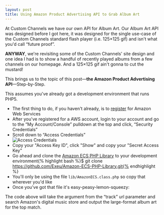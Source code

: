 ```yaml
---
layout: post
title: Using Amazon Product Advertising API to Grab Album Art
---
```


At Custom Channels we have our own API for Album Art. Our Album Art API was designed
before I got here, it was designed for the single use-case of the Custom Channels standard flash player 
(i.e. 125×125 gif) and isn't what you'd call “future proof”. 

**ANYWAY**, we're revisiting some of the Custom Channels' site design and
one idea I had is to show a handful of recently played albums from a few channels
on our homepage. And a 125×125 gif ain't gonna to cut the mustard!

This brings us to the topic of this post—**the Amazon Product Advertising API**—Step-by-Step.

This assumes you've already got a development environment that runs PHP5.

* The first thing to do, if you haven't already, is to [register](http://aws.amazon.com/ "AWS Register") for Amazon Web Services
* After you've registered for a AWS account, login to your account and go to the “My Account/Console” pulldown at the top and 
click, “Security Credentials”
* Scroll down to “Access Credentials”<br><img src="http://tylercipriani.s3.amazonaws.com/blog/access_credentials.png" alt="Access Credentials">
* Copy your "Access Key ID", click "Show" and copy your "Secret Access Key"
* Go ahead and clone the [Amazon ECS PHP Library](https://github.com/Exeu/Amazon-ECS-PHP-Library "Amazon ECS PHP Library") to your development environment{% highlight bash %}$ git clone https://github.com/Exeu/Amazon-ECS-PHP-Library.git{% endhighlight %}
* You'll only be using the file <code>lib/AmazonECS.class.php</code> so copy that wherever you'd like
* Once you've got that file it's easy-peasy-lemon-squeezy:
<script src="https://gist.github.com/3364600.js?file=amazon-album-art.php"> </script>
The code above will take the argument from the “track” url parameter and 
search Amazon's digital music store and output the large-format album art for the top match.
